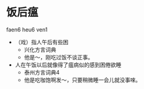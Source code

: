 # 饭后瘟
faen6 heu6 ven1
+ （戏）指人午后有些困
  * 兴化方言词典
  - 他是～，刚吃过饭不谈正事。
+ 人在午饭以后就像得了瘟病似的感到困倦欲睡
  * 泰州方言词典4
  - 他是吃咖饱啊发～，只要稍微睡一会儿就没事唻。
